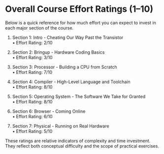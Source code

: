 # Overall Course Effort Ratings (1–10)

Below is a quick reference for how much effort you can expect to invest in each major section of the course.

1. Section 1: Intro - Cheating Our Way Past the Transistor  
   • Effort Rating: 2/10  

2. Section 2: Bringup - Hardware Coding Basics  
   • Effort Rating: 3/10  

3. Section 3: Processor - Building a CPU from Scratch  
   • Effort Rating: 7/10  

4. Section 4: Compiler - High-Level Language and Toolchain  
   • Effort Rating: 8/10  

5. Section 5: Operating System - The Software We Take for Granted  
   • Effort Rating: 8/10  

6. Section 6: Browser - Coming Online  
   • Effort Rating: 6/10  

7. Section 7: Physical - Running on Real Hardware  
   • Effort Rating: 5/10  

These ratings are relative indicators of complexity and time investment. They reflect both conceptual difficulty and the scope of practical exercises.
